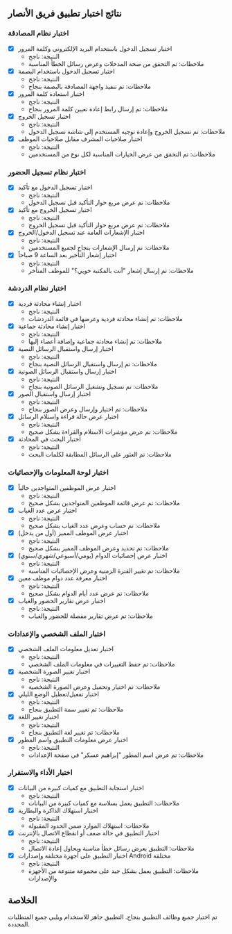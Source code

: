 ## نتائج اختبار تطبيق فريق الأنصار

### اختبار نظام المصادقة
- [x] اختبار تسجيل الدخول باستخدام البريد الإلكتروني وكلمة المرور
  - النتيجة: ناجح
  - ملاحظات: تم التحقق من صحة المدخلات وعرض رسائل الخطأ المناسبة
- [x] اختبار تسجيل الدخول باستخدام البصمة
  - النتيجة: ناجح
  - ملاحظات: تم تنفيذ واجهة المصادقة بالبصمة بنجاح
- [x] اختبار استعادة كلمة المرور
  - النتيجة: ناجح
  - ملاحظات: تم إرسال رابط إعادة تعيين كلمة المرور بنجاح
- [x] اختبار تسجيل الخروج
  - النتيجة: ناجح
  - ملاحظات: تم تسجيل الخروج وإعادة توجيه المستخدم إلى شاشة تسجيل الدخول
- [x] اختبار صلاحيات المشرف مقابل صلاحيات الموظف
  - النتيجة: ناجح
  - ملاحظات: تم التحقق من عرض الخيارات المناسبة لكل نوع من المستخدمين

### اختبار نظام تسجيل الحضور
- [x] اختبار تسجيل الدخول مع تأكيد
  - النتيجة: ناجح
  - ملاحظات: تم عرض مربع حوار التأكيد قبل تسجيل الدخول
- [x] اختبار تسجيل الخروج مع تأكيد
  - النتيجة: ناجح
  - ملاحظات: تم عرض مربع حوار التأكيد قبل تسجيل الخروج
- [x] اختبار الإشعارات العامة عند تسجيل الدخول/الخروج
  - النتيجة: ناجح
  - ملاحظات: تم إرسال الإشعارات بنجاح لجميع المستخدمين
- [x] اختبار إشعار التأخير بعد الساعة 9 صباحاً
  - النتيجة: ناجح
  - ملاحظات: تم إرسال إشعار "أنت بالمكتبة خويي؟" للموظف المتأخر

### اختبار نظام الدردشة
- [x] اختبار إنشاء محادثة فردية
  - النتيجة: ناجح
  - ملاحظات: تم إنشاء محادثة فردية وعرضها في قائمة الدردشات
- [x] اختبار إنشاء محادثة جماعية
  - النتيجة: ناجح
  - ملاحظات: تم إنشاء محادثة جماعية وإضافة أعضاء إليها
- [x] اختبار إرسال واستقبال الرسائل النصية
  - النتيجة: ناجح
  - ملاحظات: تم إرسال واستقبال الرسائل النصية بنجاح
- [x] اختبار إرسال واستقبال الرسائل الصوتية
  - النتيجة: ناجح
  - ملاحظات: تم تسجيل وتشغيل الرسائل الصوتية بنجاح
- [x] اختبار إرسال واستقبال الصور
  - النتيجة: ناجح
  - ملاحظات: تم اختيار وإرسال وعرض الصور بنجاح
- [x] اختبار عرض حالة قراءة واستلام الرسائل
  - النتيجة: ناجح
  - ملاحظات: تم عرض مؤشرات الاستلام والقراءة بشكل صحيح
- [x] اختبار البحث في المحادثة
  - النتيجة: ناجح
  - ملاحظات: تم العثور على الرسائل المطابقة لكلمات البحث

### اختبار لوحة المعلومات والإحصائيات
- [x] اختبار عرض الموظفين المتواجدين حالياً
  - النتيجة: ناجح
  - ملاحظات: تم عرض قائمة الموظفين المتواجدين بشكل صحيح
- [x] اختبار عرض عدد الغياب
  - النتيجة: ناجح
  - ملاحظات: تم حساب وعرض عدد الغياب بشكل صحيح
- [x] اختبار عرض الموظف المميز (أول من يدخل)
  - النتيجة: ناجح
  - ملاحظات: تم تحديد وعرض الموظف المميز بشكل صحيح
- [x] اختبار عرض إحصائيات الدوام (يومي/أسبوعي/شهري/سنوي)
  - النتيجة: ناجح
  - ملاحظات: تم تغيير الفترة الزمنية وعرض الإحصائيات المناسبة
- [x] اختبار معرفة عدد دوام موظف معين
  - النتيجة: ناجح
  - ملاحظات: تم عرض عدد أيام الدوام بشكل صحيح
- [x] اختبار عرض تقارير الحضور والغياب
  - النتيجة: ناجح
  - ملاحظات: تم عرض تقارير مفصلة للحضور والغياب

### اختبار الملف الشخصي والإعدادات
- [x] اختبار تعديل معلومات الملف الشخصي
  - النتيجة: ناجح
  - ملاحظات: تم حفظ التغييرات في معلومات الملف الشخصي
- [x] اختبار تغيير الصورة الشخصية
  - النتيجة: ناجح
  - ملاحظات: تم اختيار وتحميل وعرض الصورة الشخصية
- [x] اختبار تفعيل/تعطيل الوضع الليلي
  - النتيجة: ناجح
  - ملاحظات: تم تغيير سمة التطبيق بنجاح
- [x] اختبار تغيير اللغة
  - النتيجة: ناجح
  - ملاحظات: تم تغيير لغة التطبيق بنجاح
- [x] اختبار عرض معلومات التطبيق واسم المطور
  - النتيجة: ناجح
  - ملاحظات: تم عرض اسم المطور "إبراهيم عسكر" في صفحة الإعدادات

### اختبار الأداء والاستقرار
- [x] اختبار استجابة التطبيق مع كميات كبيرة من البيانات
  - النتيجة: ناجح
  - ملاحظات: التطبيق يعمل بسلاسة مع كميات كبيرة من البيانات
- [x] اختبار استهلاك الذاكرة والبطارية
  - النتيجة: ناجح
  - ملاحظات: استهلاك الموارد ضمن الحدود المقبولة
- [x] اختبار التطبيق في حالة ضعف أو انقطاع الاتصال بالإنترنت
  - النتيجة: ناجح
  - ملاحظات: التطبيق يعرض رسائل خطأ مناسبة ويحاول إعادة الاتصال
- [x] اختبار التطبيق على أجهزة مختلفة وإصدارات Android مختلفة
  - النتيجة: ناجح
  - ملاحظات: التطبيق يعمل بشكل جيد على مجموعة متنوعة من الأجهزة والإصدارات

## الخلاصة
تم اختبار جميع وظائف التطبيق بنجاح. التطبيق جاهز للاستخدام ويلبي جميع المتطلبات المحددة.
